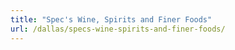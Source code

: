 ```yaml
---
title: "Spec's Wine, Spirits and Finer Foods"
url: /dallas/specs-wine-spirits-and-finer-foods/
---
```


